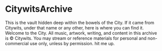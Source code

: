 # CitywitsArchive
This is the vault hidden deep within the bowels of the City. If it came from Citywits, under that name or any other, here is where you can find it. Welcome to the City. 
All music, artwork, writing, and content in this archive is © Citywits.
You may stream or reference materials for personal and non-commercial use only, unless by permission. hit me up.
